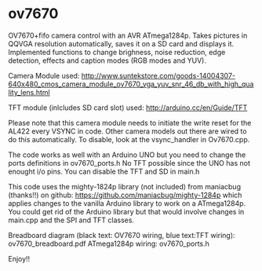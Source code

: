ov7670
======

OV7670+fifo camera control with an AVR ATmega1284p. 
Takes pictures in QQVGA resolution automatically, saves it on a SD card and displays it.
Implemented functions to change brighness, noise reduction, edge detection, effects and 
caption modes (RGB modes and YUV).

Camera Module used:
http://www.suntekstore.com/goods-14004307-640x480_cmos_camera_module_ov7670_vga_yuv_snr_46_db_with_high_quality_lens.html

TFT module (inlcludes SD card slot) used:
http://arduino.cc/en/Guide/TFT

Please note that this camera module needs to initiate the write reset for the AL422 every VSYNC in code.
Other camera models out there are wired to do this automatically. To disable, look at the vsync_handler
in Ov7670.cpp.

The code works as well with an Arduino UNO but you need to change the ports definitions in ov7670_ports.h 
No TFT possible since the UNO has not enought i/o pins. You can disable the TFT and SD in main.h

This code uses the mighty-1824p library (not included) from maniacbug (thanks!!) on github: https://github.com/maniacbug/mighty-1284p which 
applies changes to the vanilla Arduino library to work on a ATmega1284p. You could get rid of the Arduino library but 
that would involve changes in main.cpp and the SPI and TFT classes.

Breadboard diagram (black text: OV7670 wiring, blue text:TFT wiring): ov7670_breadboard.pdf
ATmega1284p wiring: ov7670_ports.h

Enjoy!!
